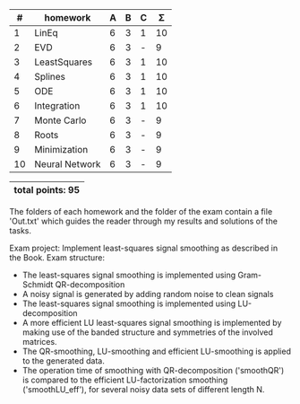 
| #  |    homework                   | A | B | C | Σ   |
| -- | ----------------------------- | - | - | - | --- |
| 1  | LinEq                         | 6 | 3 | 1 | 10  |
| 2  | EVD                           | 6 | 3 | - |  9  |
| 3  | LeastSquares                  | 6 | 3 | 1 | 10  |
| 4  | Splines                       | 6 | 3 | 1 | 10  |
| 5  | ODE                           | 6 | 3 | 1 | 10  |
| 6  | Integration                   | 6 | 3 | 1 | 10  |
| 7  | Monte Carlo                   | 6 | 3 | - |  9  |
| 8  | Roots                         | 6 | 3 | - |  9  |
| 9  | Minimization                  | 6 | 3 | - |  9  |
| 10 | Neural Network                | 6 | 3 | - |  9  |
 

|                    total points: 95  |
| ------------------------------------ |

The folders of each homework and the folder of the exam contain a file 'Out.txt' which guides the reader through my results and solutions of the tasks.

Exam project: Implement least-squares signal smoothing as described in the Book.
Exam structure:
- The least-squares signal smoothing is implemented using Gram-Schmidt QR-decomposition
- A noisy signal is generated by adding random noise to clean signals
- The least-squares signal smoothing is implemented using LU-decomposition
- A more efficient LU least-squares signal smoothing is implemented by making use of the banded structure and symmetries of the involved matrices.
- The QR-smoothing, LU-smoothing and efficient LU-smoothing is applied to the generated data.
- The operation time of smoothing with QR-decomposition ('smoothQR') is compared to  the efficient LU-factorization smoothing ('smoothLU_eff'), for several noisy data sets of different length N.
